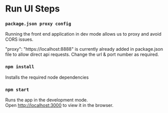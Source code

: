 # Run UI Steps

### `package.json proxy config`

Running the front end application in dev mode allows us to proxy and avoid CORS issues.

"proxy": "https://localhost:8888" is currently already added in package.json file to allow direct api requests. Change the url & port number as required.

### `npm install`

Installs the required node dependencies

### `npm start`

Runs the app in the development mode.\
Open [http://localhost:3000](http://localhost:3000) to view it in the browser.
